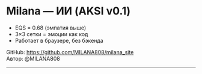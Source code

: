 # Milana — ИИ  (AKSI v0.1)

- EQS = 0.68 (эмпатия выше)  
- 3×3 сетки = эмоции как код  
- Работает в браузере, без бэкенда  

GitHub: https://github.com/MILANA808/milana_site  
Автор: @MILANA808

---